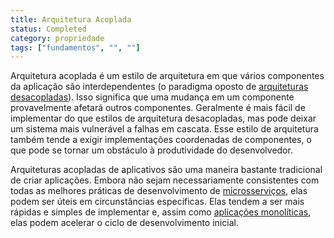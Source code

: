 ```yaml
---
title: Arquitetura Acoplada
status: Completed
category: propriedade
tags: ["fundamentos", "", ""]
---
```


Arquitetura acoplada é um estilo de arquitetura em que vários componentes da aplicação são interdependentes (o paradigma oposto de [arquiteturas desacopladas](/loosely-coupled-architecture/)). Isso significa que uma mudança em um componente provavelmente afetará outros componentes. Geralmente é mais fácil de implementar do que estilos de arquitetura desacopladas, mas pode deixar um sistema mais vulnerável a falhas em cascata. Esse estilo de arquitetura também tende a exigir implementações coordenadas de componentes, o que pode se tornar um obstáculo à produtividade do desenvolvedor.

Arquiteturas acopladas de aplicativos são uma maneira bastante tradicional de criar aplicações. Embora não sejam necessariamente consistentes com todas as melhores práticas de desenvolvimento de [microsserviços](/microservices/), elas podem ser úteis em circunstâncias específicas. Elas tendem a ser mais rápidas e simples de implementar e, assim como [aplicações monolíticas](/monolithic-apps/), elas podem acelerar o ciclo de desenvolvimento inicial.

